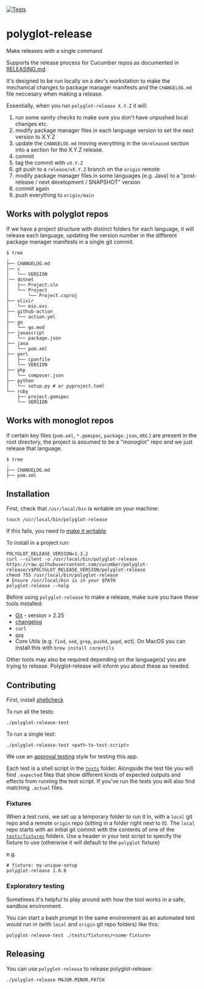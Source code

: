 [![Tests](https://github.com/cucumber/polyglot-release/actions/workflows/main.yml/badge.svg)](https://github.com/cucumber/polyglot-release/actions/workflows/main.yml)

# polyglot-release

Make releases with a single command

Supports the release process for Cucumber repos as documented in [RELEASING.md](https://github.com/cucumber/.github/blob/main/RELEASING.md).

It's designed to be run locally on a dev's workstation to make the mechanical changes to package manager manifests and the `CHANGELOG.md` file neccesary when making a release.

Essentially, when you run `polyglot-release X.Y.Z` it will:

1. run some sanity checks to make sure you don't have unpushed local changes etc.
2. modify package manager files in each language version to set the next version to X.Y.Z
3. update the `CHANGELOG.md` moving everything in the `Unreleased` section into a section for the X.Y.Z release. 
4. commit
5. tag the commit with `vX.Y.Z`
6. git push to a `release/vX.Y.Z` branch on the `origin` remote
7. modify package manager files in some languages (e.g. Java) to a "post-release / next development / SNAPSHOT" version
8. commit again
9. push everything to `origin/main`

## Works with polyglot repos

If we have a project structure with distinct folders for each language, it will release each language, updating the version number in the different package manager manifests in a single git commit.

```
$ tree
.
├── CHANGELOG.md
│── c
│   └── VERSION
│── dotnet
│   ├── Project.sln
│   └── Project
│       └── Project.csproj
├── elixir
│   └── mix.exs
├── github-action
│   └── action.yml
├── go
│   └── go.mod
├── javascript
│   └── package.json
├── java
│   └── pom.xml
├── perl
│   ├── cpanfile
│   └── VERSION
├── php
│   └── composer.json
├── python
│   └── setup.py # or pyproject.toml
└── ruby
    ├── project.gemspec
    └── VERSION
```

## Works with monoglot repos

If certain key files (`pom.xml`, `*.gemspec`, `package.json`, etc.) are present in the root directory, the project is assumed to be a "monoglot" repo and we just release that language.

```
$ tree
.
├── CHANGELOG.md
├── pom.xml
```

## Installation

First, check that `/usr/local/bin` is writable on your machine:

    touch /usr/local/bin/polyglot-release

If this fails, you need to [make it writable](https://apple.stackexchange.com/questions/192227/how-to-make-files-in-usr-local-writable-for-homebrew)

To install in a project run:

```shell
POLYGLOT_RELEASE_VERSION=1.3.2
curl --silent -o /usr/local/bin/polyglot-release https://raw.githubusercontent.com/cucumber/polyglot-release/v$POLYGLOT_RELEASE_VERSION/polyglot-release
chmod 755 /usr/local/bin/polyglot-release
# Ensure /usr/local/bin is in your $PATH
polyglot-release --help
```

Before using `polyglot-release` to make a release, make sure you have these tools installed:
* [Git](https://git-scm.com/) - version > 2.25
* [changelog](https://github.com/cucumber/changelog/)
* `curl`
* `gpg`
* Core Utils (e.g. `find`, `sed`, `grep`, `pushd`, `popd`, ect). On MacOS you can install this with `brew install coreutils`

Other tools may also be required depending on the language(s) you are trying to release. Polyglot-release will inform
you about these as needed.

## Contributing

First, install [shellcheck](https://www.shellcheck.net/)

To run all the tests:

    ./polyglot-release-test

To run a single test:

    ./polyglot-release-test <path-to-test-script>

We use an [approval testing](https://approvaltests.com/) style for testing this app.

Each test is a shell script in the [`tests`](./tests) folder. Alongside the test file you will find `.expected` files that show different kinds of expected outputs and effects from running the test script. If you've run the tests you will also find matching `.actual` files.

### Fixtures

When a test runs, we set up a temporary folder to run it in, with a `local` git repo and a remote `origin` repo (sitting in a folder right next to it). The `local` repo starts with an initial git commit with the contents of one of the [`tests/fixtures`](./tests/fixtures) folders. Use a header in your test script to specify the fixture to use (otherwise it will default to the `polyglot` fixture)

e.g.

```
# fixture: my-unique-setup
polyglot-release 1.0.0
```

### Exploratory testing

Sometimes it's helpful to play around with how the tool works in a safe, sandbox environment.

You can start a bash prompt in the same environment as an automated test would run in (with `local` and `origin` git repo folders) like this:

    polyglot-release-test ./tests/fixtures/<some-fixture>

## Releasing

You can use `polyglot-release` to release polyglot-release:

```
./polyglot-release MAJOR.MINOR.PATCH
```
